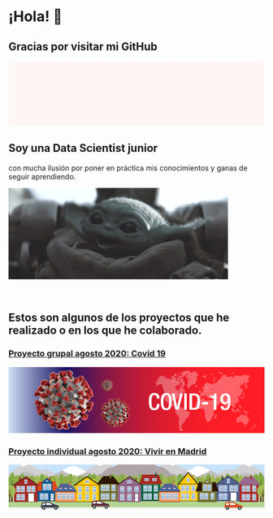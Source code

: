 # ¡Hola! 👋
## Gracias por visitar mi GitHub
<img src="https://github.com/CristiDatas/DataScience/blob/master/others/git_images/%40CristiDatas.gif">

## Soy una Data Scientist junior
con mucha ilusión por poner en práctica mis conocimientos y ganas de seguir aprendiendo.

<img src="https://github.com/CristiDatas/DataScience/blob/master/others/git_images/baby_yoda.gif">

<p>&nbsp;</p>

## Estos son algunos de los proyectos que he realizado o en los que he colaborado.

### [Proyecto grupal agosto 2020: Covid 19](https://github.com/CristiDatas/08_2020_grupal_covid)

[![Proyecto grupal agosto 2020: Covid 19](https://github.com/CristiDatas/08_2020_grupal_covid/blob/main/resources/images/covid.png "Proyecto grupal agosto 2020: Covid 19")](https://github.com/CristiDatas/08_2020_grupal_covid "Proyecto grupal agosto 2020: Covid 19")

### [Proyecto individual agosto 2020: Vivir en Madrid](https://github.com/CristiDatas/08_2020_individual_viviendas)

[![Proyecto individual agosto 2020: Vivir en Madrid](https://github.com/CristiDatas/08_2020_individual_viviendas/blob/main/resources/images/housesbanner.png "Proyecto individual agosto 2020: Vivir en Madrid")](https://github.com/CristiDatas/08_2020_individual_viviendas "Proyecto individual agosto 2020: Vivir en Madrid")


<!--
# ¡Hola! 👋





<img src="https://diocesanos.es/blogs/equipotic/wp-content/uploads/sites/2/2020/06/banner_1_opt2.gif">

<p>&nbsp;</p>
<p><a href="https://github.com/CristiDatas/heroku_mental_gym/blob/main/api.py" title="API mental gym">API</a></p>






**CristiDatas/CristiDatas** is a ✨ _special_ ✨ repository because its `README.md` (this file) appears on your GitHub profile.

Here are some ideas to get you started:

- 🔭 I’m currently working on ...
- 🌱 I’m currently learning ...
- 👯 I’m looking to collaborate on ...
- 🤔 I’m looking for help with ...
- 💬 Ask me about ...
- 📫 How to reach me: ...
- 😄 Pronouns: ...
- ⚡ Fun fact: ...
-->
